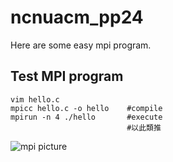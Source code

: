 # ncnuacm_pp24
Here are some easy mpi program.
## Test MPI program
```
vim hello.c
mpicc hello.c -o hello    #compile
mpirun -n 4 ./hello       #execute
                          #以此類推
```
![mpi picture](https://encrypted-tbn0.gstatic.com/images?q=tbn:ANd9GcRcwYMKrYvrZXqFw-vGjugMe0rvbzei6jz7bA&s)
